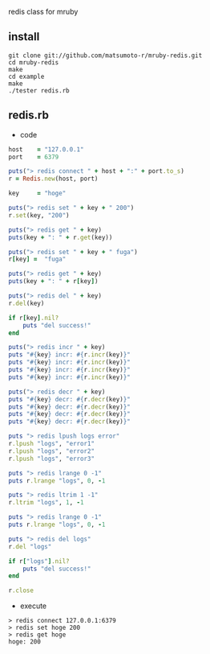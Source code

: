 redis class for mruby

## install

    git clone git://github.com/matsumoto-r/mruby-redis.git
    cd mruby-redis
    make
    cd example
    make
    ./tester redis.rb


## redis.rb

* code


```ruby
host    = "127.0.0.1"
port    = 6379

puts("> redis connect " + host + ":" + port.to_s)
r = Redis.new(host, port)

key     = "hoge"

puts("> redis set " + key + " 200")
r.set(key, "200")

puts("> redis get " + key)
puts(key + ": " + r.get(key))

puts("> redis set " + key + " fuga")
r[key] =  "fuga"

puts("> redis get " + key)
puts(key + ": " + r[key])

puts("> redis del " + key)
r.del(key)

if r[key].nil?
    puts "del success!"
end

puts("> redis incr " + key)
puts "#{key} incr: #{r.incr(key)}"
puts "#{key} incr: #{r.incr(key)}"
puts "#{key} incr: #{r.incr(key)}"
puts "#{key} incr: #{r.incr(key)}"

puts("> redis decr " + key)
puts "#{key} decr: #{r.decr(key)}"
puts "#{key} decr: #{r.decr(key)}"
puts "#{key} decr: #{r.decr(key)}"
puts "#{key} decr: #{r.decr(key)}"

puts "> redis lpush logs error"
r.lpush "logs", "error1"
r.lpush "logs", "error2"
r.lpush "logs", "error3"

puts "> redis lrange 0 -1"
puts r.lrange "logs", 0, -1

puts "> redis ltrim 1 -1"
r.ltrim "logs", 1, -1

puts "> redis lrange 0 -1"
puts r.lrange "logs", 0, -1

puts "> redis del logs"
r.del "logs"

if r["logs"].nil?
    puts "del success!"
end

r.close
```

* execute

```test
> redis connect 127.0.0.1:6379
> redis set hoge 200
> redis get hoge
hoge: 200
```
